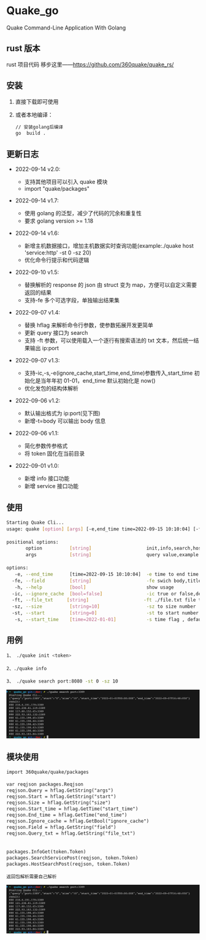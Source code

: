 <!--
 * @Author: ph4nt0mer
 * @Date: 2022-09-01 18:39:52
 * @LastEditors: rootphantomer
 * @LastEditTime: 2022-09-19 10:45:40
 * @FilePath: /quake_go/README.md
 * @Description:
 *
 * Copyright (c) 2022 by ph4nt0mer, All Rights Reserved.
-->

# Quake_go

Quake Command-Line Application With Golang

## rust 版本

rust 项目代码 移步这里——<https://github.com/360quake/quake_rs/>

## 安装

1. 直接下载即可使用
2. 或者本地编译：

   ```bash
   // 安装golang后编译
   go  build .
   ```

## 更新日志

- 2022-09-14 v2.0:

  - 支持其他项目可以引入 quake 模块
  - import "quake/packages"

- 2022-09-14 v1.7:

  - 使用 golang 的泛型，减少了代码的冗余和重复性
  - 要求 golang version >= 1.18

- 2022-09-14 v1.6:

  - 新增主机数据接口，增加主机数据实时查询功能(example:./quake host 'service:http' -st 0 -sz 20)
  - 优化命令行提示和代码逻辑

- 2022-09-10 v1.5:

  - 替换解析的 response 的 json 由 struct 变为 map，方便可以自定义需要返回的结果
  - 支持-fe 多个可选字段，单独输出结果集

- 2022-09-07 v1.4:

  - 替换 hflag 来解析命令行参数，使参数拓展开发更简单
  - 更新 query 接口为 search
  - 支持 -ft 参数，可以使用载入一个逐行有搜索语法的 txt 文本，然后统一结果输出 ip:port

- 2022-09-07 v1.3:

  - 支持-ic,-s,-e(ignore_cache,start_time,end_time)参数传入,start_time 初始化是当年年初 01-01，end_time 默认初始化是 now()
  - 优化发包的结构体解析

- 2022-09-06 v1.2:

  - 默认输出格式为 ip:port(见下图)
  - 新增-t=body 可以输出 body 信息

- 2022-09-06 v1.1:

  - 简化参数传参格式
  - 将 token 固化在当前目录

- 2022-09-01 v1.0:

  - 新增 info 接口功能
  - 新增 service 接口功能

## 使用

```bash
Starting Quake Cli...
usage: quake [option] [args] [-e,end_time time=2022-09-15 10:10:04] [-fe,field string] [-h,help bool] [-ic,ignore_cache bool=false] [-ft,query_txt string] [-sz,size string=10] [-st,start string=0] [-s,start_time time=2022-01-01]

positional options:
       option          [string]                    init,info,search,host
       args            [string]                    query value,example port:443

options:
   -e, --end_time      [time=2022-09-15 10:10:04]  -e time to end time flag
  -fe, --field         [string]                    -fe swich body,title,host,html_hash,x_powered_by  to show infomation
   -h, --help          [bool]                      show usage
  -ic, --ignore_cache  [bool=false]                -ic true or false,default false
  -ft, --file_txt     [string]                    -ft ./file.txt file to query search
  -sz, --size          [string=10]                 -sz to size number
  -st, --start         [string=0]                  -st to start number
   -s, --start_time    [time=2022-01-01]           -s time flag , default time is time.now.year
```

## 用例

```bash
1、 ./quake init <token>

2、./quake info

3、 ./quake search port:8080 -st 0 -sz 10

```

![alt](./iShot_2022-09-07_16.48.13.jpg)

## 模块使用

```golang
import 360quake/quake/packages

var reqjson packages.Reqjson
reqjson.Query = hflag.GetString("args")
reqjson.Start = hflag.GetString("start")
reqjson.Size = hflag.GetString("size")
reqjson.Start_time = hflag.GetTime("start_time")
reqjson.End_time = hflag.GetTime("end_time")
reqjson.Ignore_cache = hflag.GetBool("ignore_cache")
reqjson.Field = hflag.GetString("field")
reqjson.Query_txt = hflag.GetString("file_txt")


packages.InfoGet(token.Token)
packages.SearchServicePost(reqjson, token.Token)
packages.HostSearchPost(reqjson, token.Token)

返回包解析需要自己解析
```

![alt](./iShot_2022-09-07_16.48.13.jpg)
